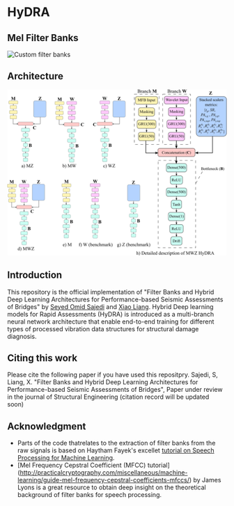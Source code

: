 # HyDRA

## Mel Filter Banks 
![Custom filter banks](https://github.com/OmidSaj/HyDRA/blob/main/Assets/MFB_demo.gif)

## Architecture
![HyDRA models](https://github.com/OmidSaj/HyDRA/blob/main/Assets/HyDRA.jpg)

## Introduction
This repository is the official implementation of "Filter Banks and Hybrid Deep Learning Architectures for Performance-based Seismic Assessments of Bridges" by [Seyed Omid Sajedi](https://github.com/OmidSaj) and [Xiao Liang](https://github.com/benliangxiao). Hybrid Deep learning models for Rapid Assessments (HyDRA) is introduced as a multi-branch neural network architecture that enable end-to-end training for different types of processed vibration data structures for structural damage diagnosis.


## Citing this work
Please cite the following paper if you have used this repositpry. 
Sajedi, S, Liang, X. "Filter Banks and Hybrid Deep Learning Architectures for Performance-based Seismic Assessments of Bridges", Paper under review in the journal of Structural Engineering (citation record will be updated soon)

## Acknowledgment
* Parts of the code thatrelates to the extraction of filter banks from the raw signals is based on Haytham Fayek's excellet [tutorial on Speech Processing for Machine Learning](https://haythamfayek.com/2016/04/21/speech-processing-for-machine-learning.html). 
* [Mel Frequency Cepstral Coefficient (MFCC) tutorial] (http://practicalcryptography.com/miscellaneous/machine-learning/guide-mel-frequency-cepstral-coefficients-mfccs/) by James Lyons is a great resource to obtain deep insight on the theoretical background of filter banks for speech processing. 
